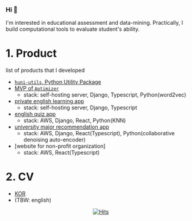 ### Hi 👋

I'm interested in educational assessment and data-mining.
Practically, I build computational tools to evaluate student's ability.
  
# 1. Product
list of products that I developed
- [`huni-utils`, Python Utility Package](https://pypi.org/project/huni-utils/)
- [MVP of `Aptimizer`](https://khrrc-cmat.web.app/)
     - stack: self-hosting server, Django, Typescript, Python(word2vec)
- [private english learning app](https://fluen-glish-6e302.web.app/)
     - stack: self-hosting server, Django, Typescript
- [english quiz app](https://learningwhales-25946.web.app/)
    - stack: AWS, Django, React, Python(KNN)
- [university major recommendation app](https://aiedu-samdochi.web.app/)
    - stack: AWS, Django, React(Typescript), Python(collaborative denoising auto-encoder)
- [website for non-profit organization]
     - stack: AWS, React(Typescript) 

# 2. CV
- [KOR](https://huni1b-lab.com/media/cv/resumekor.md.pdf)
- (TBW: english)

<div align=center>
    
[![Hits](https://hits.seeyoufarm.com/api/count/incr/badge.svg?url=https%3A%2F%2Fgithub.com%2Fhuni1023%2Fhit-counter&count_bg=%2379C83D&title_bg=%23555555&icon=&icon_color=%23E7E7E7&title=hits&edge_flat=false)](https://hits.seeyoufarm.com)

</div>

<!--
**huni1023/huni1023** is a ✨ _special_ ✨ repository because its `README.md` (this file) appears on your GitHub profile.

Here are some ideas to get you started:

- 🔭 I’m currently working on ...
- 🌱 I’m currently learning ...
- 👯 I’m looking to collaborate on ...
- 🤔 I’m looking for help with ...
- 💬 Ask me about ...
- 📫 How to reach me: ...
- 😄 Pronouns: ...
- ⚡ Fun fact: ...
-->
